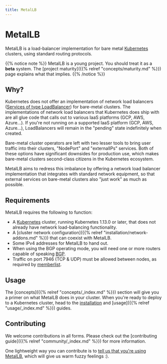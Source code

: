 ```yaml
---
title: MetalLB
---
```


# MetalLB

MetalLB is a load-balancer implementation for bare
metal [Kubernetes](https://kubernetes.io) clusters, using standard
routing protocols.

{{% notice note %}}
MetalLB is a young project. You should treat it as a **beta** system.
The [project maturity]({{% relref "concepts/maturity.md" %}}) page
explains what that implies.
{{% /notice %}}

## Why?

Kubernetes does not offer an implementation of network load balancers
([Services of type LoadBalancer](https://kubernetes.io/docs/tasks/access-application-cluster/create-external-load-balancer/))
for bare-metal clusters. The implementations of network load balancers that
Kubernetes does ship with are all glue code that calls out to various
IaaS platforms (GCP, AWS, Azure...). If you're not running on a
supported IaaS platform (GCP, AWS, Azure...), LoadBalancers will
remain in the "pending" state indefinitely when created.

Bare-metal cluster operators are left with two lesser tools to bring
user traffic into their clusters, "NodePort" and "externalIPs"
services. Both of these options have significant downsides for
production use, which makes bare-metal clusters second-class citizens
in the Kubernetes ecosystem.

MetalLB aims to redress this imbalance by offering a network load balancer
implementation that integrates with standard network equipment, so
that external services on bare-metal clusters also "just work" as much
as possible.

## Requirements

MetalLB requires the following to function:

- A [Kubernetes](https://kubernetes.io) cluster, running Kubernetes
  1.13.0 or later, that does not already have network load-balancing
  functionality.
- A
  [cluster network configuration]({{% relref "installation/network-addons.md" %}}) that
  can coexist with MetalLB.
- Some IPv4 addresses for MetalLB to hand out.
- When using the BGP operating mode, you will need one or more routers
  capable of speaking [BGP](https://en.wikipedia.org/wiki/Border_Gateway_Protocol).
- Traffic on port 7946 (TCP & UDP) must be allowed between nodes, as required by
  [memberlist](https://github.com/hashicorp/memberlist).

## Usage

The [concepts]({{% relref "concepts/_index.md" %}}) section will give
you a primer on what MetalLB does in your cluster. When you're ready
to deploy to a Kubernetes cluster, head to the
[installation](/installation/) and [usage]({{% relref
"usage/_index.md" %}}) guides.

## Contributing

We welcome contributions in all forms. Please check out
the [contributing guide]({{% relref "community/_index.md" %}}) for more
information.

One lightweight way you can contribute is
to
[tell us that you're using MetalLB](https://github.com/metallb/metallb/issues/5),
which will give us warm fuzzy feelings :).
